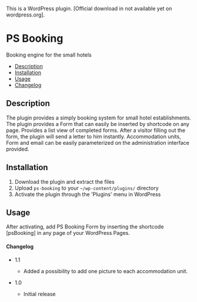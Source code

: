 This is a WordPress plugin. [Official download in not available yet on wordpress.org].

# PS Booking

Booking engine for the small hotels

* [Description](#description)
* [Installation](#installation)
* [Usage](#usage)
* [Changelog](#changelog)

## Description

The plugin provides a simply booking system for small hotel establishments. The plugin provides a Form that can easily be inserted by shortcode on any page. Provides a list view of completed forms. After a visitor filling out the form, the plugin will send a letter to him instantly. Accommodation units, Form and email can be easily parameterized on the administration interface provided.

## Installation

1. Download the plugin and extract the files
2. Upload `ps-booking` to your `~/wp-content/plugins/` directory
3. Activate the plugin through the 'Plugins' menu in WordPress

## Usage

After activating, add PS Booking Form by inserting the shortcode [psBooking] in any page of your WordPress Pages. 

#### Changelog

* 1.1
  * Added a possibility to add one picture to each accommodation unit.
  
* 1.0
  * Initial release